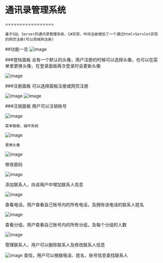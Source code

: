 # 通讯录管理系统
=================

    基于SQL Server的通讯录管理系统，C#实现，中间注册增加了一个通过html+Servlet实现的网页注册(可以局域网注册)

##功能一览
![image](https://github.com/Tongmengjun/Address--Book-System/blob/main/%E8%AF%B4%E6%98%8E%E5%9B%BE%E7%89%87/%E7%99%BB%E5%BD%95.png)


###登陆面板
    会有一个默认的头像，用户注册的时候可以选择头像，也可以在菜单里更换头像，在登录面板再次登录时会更新头像

![image](https://github.com/Tongmengjun/Address--Book-System/blob/main/%E8%AF%B4%E6%98%8E%E5%9B%BE%E7%89%87/%E6%B3%A8%E5%86%8C.png)


###注册面板
    可以选择面板注册或网页注册


![image](https://github.com/Tongmengjun/Address--Book-System/blob/main/%E8%AF%B4%E6%98%8E%E5%9B%BE%E7%89%87/%E7%BD%91%E9%A1%B5%E6%B3%A8%E5%86%8C.png)
![image](https://github.com/Tongmengjun/Address--Book-System/blob/main/%E8%AF%B4%E6%98%8E%E5%9B%BE%E7%89%87/%E6%B3%A8%E9%94%80.png)

###注销面板
    用户可以注销账号

![image](https://github.com/Tongmengjun/Address--Book-System/blob/main/%E8%AF%B4%E6%98%8E%E5%9B%BE%E7%89%87/%E8%8F%9C%E5%8D%95.png)


    菜单面板，操作系统


![image](https://github.com/Tongmengjun/Address--Book-System/blob/main/%E8%AF%B4%E6%98%8E%E5%9B%BE%E7%89%87/%E6%9B%B4%E6%8D%A2%E5%A4%B4%E5%83%8F.png)


    更换头像



![image](https://github.com/Tongmengjun/Address--Book-System/blob/main/%E8%AF%B4%E6%98%8E%E5%9B%BE%E7%89%87/%E4%BF%AE%E6%94%B9%E5%AF%86%E7%A0%81.png)



修改密码



![image](https://github.com/Tongmengjun/Address--Book-System/blob/main/%E8%AF%B4%E6%98%8E%E5%9B%BE%E7%89%87/%E6%B7%BB%E5%8A%A0%E8%81%94%E7%B3%BB%E4%BA%BA.png)



添加联系人，向该用户中增加联系人信息


![image](https://github.com/Tongmengjun/Address--Book-System/blob/main/%E8%AF%B4%E6%98%8E%E5%9B%BE%E7%89%87/%E6%9F%A5%E7%9C%8B%E7%94%B5%E8%AF%9D.png)



查看电话，用户查看自己账号内的所有电话，及拥有该电话的联系人姓名


![image](https://github.com/Tongmengjun/Address--Book-System/blob/main/%E8%AF%B4%E6%98%8E%E5%9B%BE%E7%89%87/%E6%9F%A5%E7%9C%8B%E5%88%86%E7%BB%84.png)



查看分组，用户查看自己账号内的所有分组，及每个分组的人数



![image](https://github.com/Tongmengjun/Address--Book-System/blob/main/%E8%AF%B4%E6%98%8E%E5%9B%BE%E7%89%87/%E8%81%94%E7%B3%BB%E4%BA%BA%E7%AE%A1%E7%90%86.png)



管理联系人，用户可以删除联系人及修改联系人信息



![image](https://github.com/Tongmengjun/Address--Book-System/blob/main/%E8%AF%B4%E6%98%8E%E5%9B%BE%E7%89%87/%E6%9F%A5%E6%89%BE.png)
查找，用户可以根据电话、姓名、账号信息查找联系人






